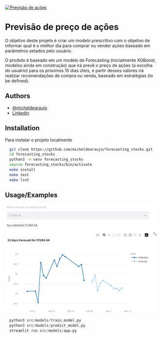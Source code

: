 
[![Previsão de ações](https://github.com/micheldearaujo/forecasting_stocks/actions/workflows/main.yml/badge.svg)](https://github.com/micheldearaujo/forecasting_stocks/actions/workflows/main.yml)

# Previsão de preço de ações

O objetivo deste projeto é criar um modelo prescritivo com o objetivo de informar qual é o melhor dia para comprar ou vender ações baseado em parâmetros setados pelo usuário.

O produto é baseado em um modelo de Forecasting (inicialmente XGBoost, modelos ainda em construção) que irá prevê o preço de ações (a escolha do usuário) para os próximos 10 dias úteis, e partir desses valores irá realizar recomendações de compra ou venda, baseado em estratégias (to be defined).
## Authors

- [@micheldearaujo](https://github.com/micheldearaujo/forecasting_stocks)
- [Linkedin](https://www.linkedin.com/in/michel-de-ara%C3%BAjo-947377197/)


## Installation

Para instalar o projeto localmente

```bash
  git clone https://github.com/micheldearaujo/forecasting_stocks.git
  cd forecasting_stocks
  python3 -m venv forecasting_stocks
  source forecasting_stocks/bin/activate
  make install
  make test
  make lint
```
## Usage/Examples

![alt text](https://github.com/micheldearaujo/forecasting_stocks/blob/main/reports/usage.jpeg)

```python
  python3 src/models/train_model.py
  python3 src/models/predict_model.py
  streamlit run src/models/app.py

```
